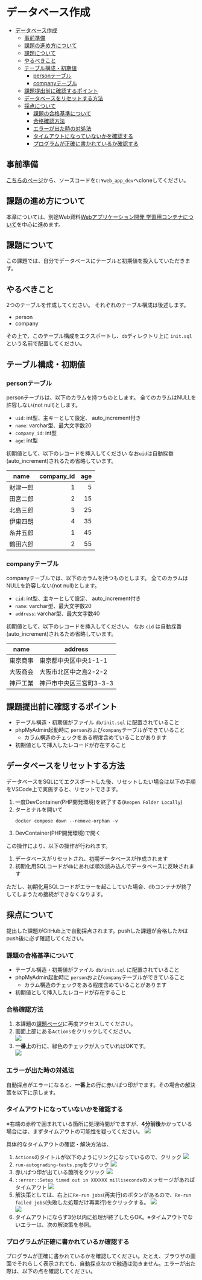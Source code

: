 ﻿# データベース作成

- [データベース作成](#データベース作成)
  - [事前準備](#事前準備)
  - [課題の進め方について](#課題の進め方について)
  - [課題について](#課題について)
  - [やるべきこと](#やるべきこと)
  - [テーブル構成・初期値](#テーブル構成初期値)
    - [personテーブル](#personテーブル)
    - [companyテーブル](#companyテーブル)
  - [課題提出前に確認するポイント](#課題提出前に確認するポイント)
  - [データベースをリセットする方法](#データベースをリセットする方法)
  - [採点について](#採点について)
    - [課題の合格基準について](#課題の合格基準について)
    - [合格確認方法](#合格確認方法)
    - [エラーが出た時の対処法](#エラーが出た時の対処法)
    - [タイムアウトになっていないかを確認する](#タイムアウトになっていないかを確認する)
    - [プログラムが正確に書かれているか確認する](#プログラムが正確に書かれているか確認する)

## 事前準備

[こちらのページ](https://classroom.github.com/a/KdnmrCMI)から、ソースコードを`C:¥web_app_dev`へcloneしてください。

## 課題の進め方について

本章については、別途Web資料[Webアプリケーション開発 学習用コンテナについて](https://densuke.github.io/xampp-devenv-doc/guide/)を中心に進めます。

## 課題について

この課題では、自分でデータベースにテーブルと初期値を投入していただきます。

## やるべきこと

2つのテーブルを作成してください。
それぞれのテーブル構成は後述します。

* person
* company

その上で、このテーブル構成をエクスポートし、`db`ディレクトリ上に `init.sql` という名前で配置してください。

## テーブル構成・初期値

### personテーブル

personテーブルは、以下のカラムを持つものとします。
全てのカラムはNULLを許容しない(not null)とします。

* `uid`: int型、主キーとして設定、 auto_increment付き
* `name`: varchar型、最大文字数20
* `company_id`: int型
* `age`: int型

初期値として、以下のレコードを挿入してください
なお`uid`は自動採番(auto_increment)されるため省略しています。

|  name |company_id|age|
|-------|---------:|--:|
|財津一郎|          1| 5|
|田宮二郎|          2|15|
|北島三郎|          3|25|
|伊東四朗|          4|35|
|糸井五郎|          1|45|
|鶴田六郎|          2|55|

### companyテーブル

companyテーブルでは、以下のカラムを持つものとします。
全てのカラムはNULLを許容しない(not null)とします。

* `cid`: int型、主キーとして設定、 auto_increment付き
* `name`: varchar型、最大文字数20
* `address`: varchar型、最大文字数40

初期値として、以下のレコードを挿入してください。
なお `cid` は自動採番(auto_increment)されるため省略しています。

|  name |address          |
|-------|-----------------|
|東京商事|東京都中央区中央1-1-1|
|大阪商会|大阪市北区中之島2-2-2|
|神戸工業|神戸市中央区三宮町3-3-3|

## 課題提出前に確認するポイント

* テーブル構造・初期値がファイル `db/init.sql` に配置されていること
* phpMyAdmin起動時に `person`および`company`テーブルができていること
  * カラム構造のチェックをある程度含めていることがあります
* 初期値として挿入したレコードが存在すること

## データベースをリセットする方法

データベースをSQLにてエクスポートした後、リセットしたい場合は以下の手順をVSCode上で実施すると、リセットできます。

1. 一度DevContainer(PHP開発環境)を終了する(`Reopen Folder Locally`)
2. ターミナルを開いて
   ```
   docker compose down --remove-orphan -v
   ```
3. DevContainer(PHP開発環境)で開く

この操作により、以下の操作が行われます。

1. データベースがリセットされ、初期データベースが作成されます
2. 初期化用SQLコードが`db`にあれば順次読み込んでデータベースに反映されます

ただし、初期化用SQLコードがエラーを起こしていた場合、dbコンテナが終了してしまうため接続ができなくなります。

## 採点について

提出した課題がGitHub上で自動採点されます。pushした課題が合格したかはpush後に必ず確認してください。

### 課題の合格基準について

* テーブル構造・初期値がファイル `db/init.sql` に配置されていること
* phpMyAdmin起動時に `person`および`company`テーブルができていること
  * カラム構造のチェックをある程度含めていることがあります
* 初期値として挿入したレコードが存在すること

### 合格確認方法

1. 本課題の[課題ページ](https://classroom.github.com/a/KdnmrCMI)に再度アクセスしてください。
2. 画面上部にある`Actions`をクリックしてください。<br>
![](./images/acions.png)
1. **一番上**の行に、緑色のチェックが入っていればOKです。<br>
![](./images/pass.png)

### エラーが出た時の対処法

自動採点がエラーになると、**一番上**の行に赤いばつ印がでます。その場合の解決策を以下に示します。

### タイムアウトになっていないかを確認する

※右端の赤枠で囲まれている箇所に処理時間がでますが、**4分前後**かかっている場合には、まずタイムアウトの可能性を疑ってください。
![](./images/timeout.png)

具体的なタイムアウトの確認・解決方法は、

  1. `Actions`のタイトルが以下のようにリンクになっているので、クリック
      ![](./images/timeout2.png)
  2. `run-autograding-tests.png`をクリック
   ![](./images/run-autograding-tests.png)
  3. 赤いばつ印が出ている箇所をクリック
  ![](./images/timeout4.png)
  1. `::error::Setup timed out in XXXXXX milliseconds`のメッセージがあればタイムアウト
   ![](./images/timeout8.png)
  6. 解決策としては、右上に`Re-run jobs`(再実行)のボタンがあるので、`Re-run failed jobs`(失敗した処理だけ再実行)をクリックする。
  ![](./images/timeout6.png)<br>
  ![](./images/timeout7.png)
  7. タイムアウトにならず3分以内に処理が終了したらOK。※タイムアウトでないエラーは、次の解決策を参照。

### プログラムが正確に書かれているか確認する

プログラムが正確に書かれているかを確認してください。たとえ、ブラウザの画面でそれらしく表示されても、自動採点なので融通は効きません。エラーが出た際は、以下の点を確認してください。
